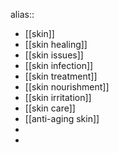 alias::

- [[skin]]
- [[skin healing]]
- [[skin issues]]
- [[skin infection]]
- [[skin treatment]]
- [[skin nourishment]]
- [[skin irritation]]
- [[skin care]]
- [[anti-aging skin]]
-
-